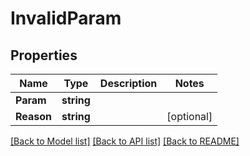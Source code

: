 # InvalidParam

## Properties
Name | Type | Description | Notes
------------ | ------------- | ------------- | -------------
**Param** | **string** |  | 
**Reason** | **string** |  | [optional] 

[[Back to Model list]](../README.md#documentation-for-models) [[Back to API list]](../README.md#documentation-for-api-endpoints) [[Back to README]](../README.md)


